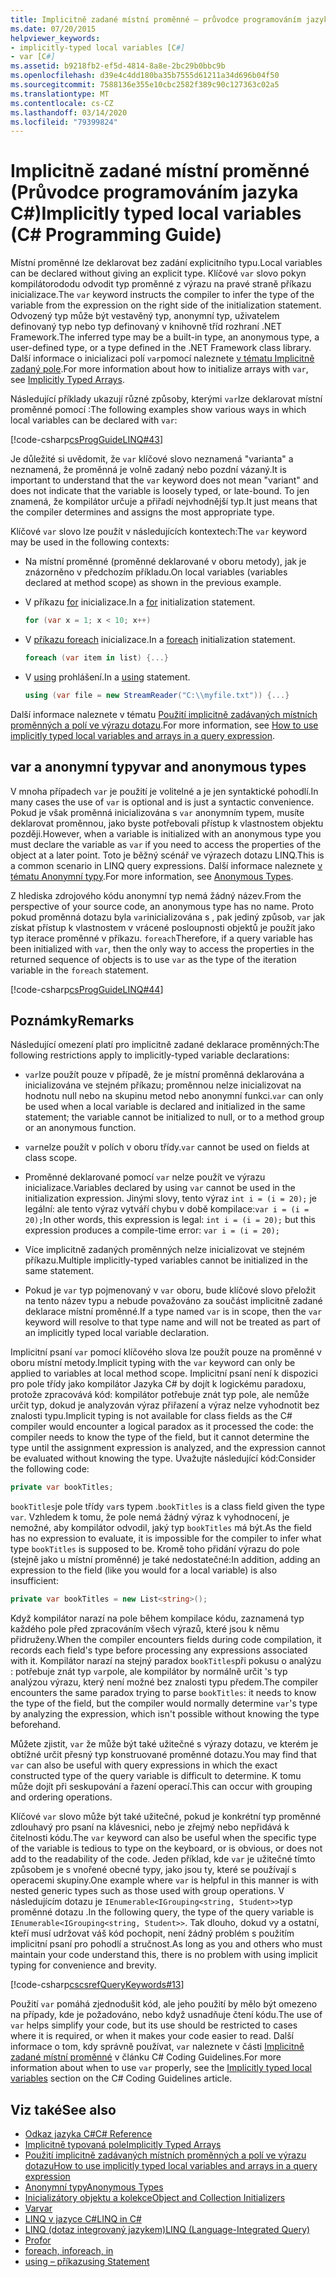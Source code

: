 ```yaml
---
title: Implicitně zadané místní proměnné – průvodce programováním jazyka C#
ms.date: 07/20/2015
helpviewer_keywords:
- implicitly-typed local variables [C#]
- var [C#]
ms.assetid: b9218fb2-ef5d-4814-8a8e-2bc29b0bbc9b
ms.openlocfilehash: d39e4c4dd180ba35b7555d61211a34d696b04f50
ms.sourcegitcommit: 7588136e355e10cbc2582f389c90c127363c02a5
ms.translationtype: MT
ms.contentlocale: cs-CZ
ms.lasthandoff: 03/14/2020
ms.locfileid: "79399824"
---
```

# <a name="implicitly-typed-local-variables-c-programming-guide"></a><span data-ttu-id="e1cc9-102">Implicitně zadané místní proměnné (Průvodce programováním jazyka C#)</span><span class="sxs-lookup"><span data-stu-id="e1cc9-102">Implicitly typed local variables (C# Programming Guide)</span></span>

<span data-ttu-id="e1cc9-103">Místní proměnné lze deklarovat bez zadání explicitního typu.</span><span class="sxs-lookup"><span data-stu-id="e1cc9-103">Local variables can be declared without giving an explicit type.</span></span> <span data-ttu-id="e1cc9-104">Klíčové `var` slovo pokyn kompilátorododu odvodit typ proměnné z výrazu na pravé straně příkazu inicializace.</span><span class="sxs-lookup"><span data-stu-id="e1cc9-104">The `var` keyword instructs the compiler to infer the type of the variable from the expression on the right side of the initialization statement.</span></span> <span data-ttu-id="e1cc9-105">Odvozený typ může být vestavěný typ, anonymní typ, uživatelem definovaný typ nebo typ definovaný v knihovně tříd rozhraní .NET Framework.</span><span class="sxs-lookup"><span data-stu-id="e1cc9-105">The inferred type may be a built-in type, an anonymous type, a user-defined type, or a type defined in the .NET Framework class library.</span></span> <span data-ttu-id="e1cc9-106">Další informace o inicializaci polí `var`pomocí naleznete [v tématu Implicitně zadaný pole](../arrays/implicitly-typed-arrays.md).</span><span class="sxs-lookup"><span data-stu-id="e1cc9-106">For more information about how to initialize arrays with `var`, see [Implicitly Typed Arrays](../arrays/implicitly-typed-arrays.md).</span></span>

<span data-ttu-id="e1cc9-107">Následující příklady ukazují různé způsoby, kterými `var`lze deklarovat místní proměnné pomocí :</span><span class="sxs-lookup"><span data-stu-id="e1cc9-107">The following examples show various ways in which local variables can be declared with `var`:</span></span>

[!code-csharp[csProgGuideLINQ#43](~/samples/snippets/csharp/VS_Snippets_VBCSharp/csProgGuideLINQ/CS/csRef30LangFeatures_2.cs#43)]

<span data-ttu-id="e1cc9-108">Je důležité si uvědomit, že `var` klíčové slovo neznamená "varianta" a neznamená, že proměnná je volně zadaný nebo pozdní vázaný.</span><span class="sxs-lookup"><span data-stu-id="e1cc9-108">It is important to understand that the `var` keyword does not mean "variant" and does not indicate that the variable is loosely typed, or late-bound.</span></span> <span data-ttu-id="e1cc9-109">To jen znamená, že kompilátor určuje a přiřadí nejvhodnější typ.</span><span class="sxs-lookup"><span data-stu-id="e1cc9-109">It just means that the compiler determines and assigns the most appropriate type.</span></span>

<span data-ttu-id="e1cc9-110">Klíčové `var` slovo lze použít v následujících kontextech:</span><span class="sxs-lookup"><span data-stu-id="e1cc9-110">The `var` keyword may be used in the following contexts:</span></span>

- <span data-ttu-id="e1cc9-111">Na místní proměnné (proměnné deklarované v oboru metody), jak je znázorněno v předchozím příkladu.</span><span class="sxs-lookup"><span data-stu-id="e1cc9-111">On local variables (variables declared at method scope) as shown in the previous example.</span></span>

- <span data-ttu-id="e1cc9-112">V příkazu [for](../../language-reference/keywords/for.md) inicializace.</span><span class="sxs-lookup"><span data-stu-id="e1cc9-112">In a [for](../../language-reference/keywords/for.md) initialization statement.</span></span>

    ```csharp
    for (var x = 1; x < 10; x++)
    ```

- <span data-ttu-id="e1cc9-113">V [příkazu foreach](../../language-reference/keywords/foreach-in.md) inicializace.</span><span class="sxs-lookup"><span data-stu-id="e1cc9-113">In a [foreach](../../language-reference/keywords/foreach-in.md) initialization statement.</span></span>

    ```csharp
    foreach (var item in list) {...}
    ```

- <span data-ttu-id="e1cc9-114">V [using](../../language-reference/keywords/using-statement.md) prohlášení.</span><span class="sxs-lookup"><span data-stu-id="e1cc9-114">In a [using](../../language-reference/keywords/using-statement.md) statement.</span></span>

    ```csharp
    using (var file = new StreamReader("C:\\myfile.txt")) {...}
    ```

<span data-ttu-id="e1cc9-115">Další informace naleznete v tématu [Použití implicitně zadávaných místních proměnných a polí ve výrazu dotazu](how-to-use-implicitly-typed-local-variables-and-arrays-in-a-query-expression.md).</span><span class="sxs-lookup"><span data-stu-id="e1cc9-115">For more information, see [How to use implicitly typed local variables and arrays in a query expression](how-to-use-implicitly-typed-local-variables-and-arrays-in-a-query-expression.md).</span></span>

## <a name="var-and-anonymous-types"></a><span data-ttu-id="e1cc9-116">var a anonymní typy</span><span class="sxs-lookup"><span data-stu-id="e1cc9-116">var and anonymous types</span></span>

<span data-ttu-id="e1cc9-117">V mnoha případech `var` je použití je volitelné a je jen syntaktické pohodlí.</span><span class="sxs-lookup"><span data-stu-id="e1cc9-117">In many cases the use of `var` is optional and is just a syntactic convenience.</span></span> <span data-ttu-id="e1cc9-118">Pokud je však proměnná inicializována s `var` anonymním typem, musíte deklarovat proměnnou, jako byste potřebovali přístup k vlastnostem objektu později.</span><span class="sxs-lookup"><span data-stu-id="e1cc9-118">However, when a variable is initialized with an anonymous type you must declare the variable as `var` if you need to access the properties of the object at a later point.</span></span> <span data-ttu-id="e1cc9-119">Toto je běžný scénář ve výrazech dotazu LINQ.</span><span class="sxs-lookup"><span data-stu-id="e1cc9-119">This is a common scenario in LINQ query expressions.</span></span> <span data-ttu-id="e1cc9-120">Další informace naleznete [v tématu Anonymní typy](anonymous-types.md).</span><span class="sxs-lookup"><span data-stu-id="e1cc9-120">For more information, see [Anonymous Types](anonymous-types.md).</span></span>

<span data-ttu-id="e1cc9-121">Z hlediska zdrojového kódu anonymní typ nemá žádný název.</span><span class="sxs-lookup"><span data-stu-id="e1cc9-121">From the perspective of your source code, an anonymous type has no name.</span></span> <span data-ttu-id="e1cc9-122">Proto pokud proměnná dotazu byla `var`inicializována s , pak jediný způsob, `var` jak získat přístup k vlastnostem v vrácené posloupnosti objektů je použít jako typ iterace proměnné v příkazu. `foreach`</span><span class="sxs-lookup"><span data-stu-id="e1cc9-122">Therefore, if a query variable has been initialized with `var`, then the only way to access the properties in the returned sequence of objects is to use `var` as the type of the iteration variable in the `foreach` statement.</span></span>

[!code-csharp[csProgGuideLINQ#44](~/samples/snippets/csharp/VS_Snippets_VBCSharp/csProgGuideLINQ/CS/csRef30LangFeatures_2.cs#44)]

## <a name="remarks"></a><span data-ttu-id="e1cc9-123">Poznámky</span><span class="sxs-lookup"><span data-stu-id="e1cc9-123">Remarks</span></span>

<span data-ttu-id="e1cc9-124">Následující omezení platí pro implicitně zadané deklarace proměnných:</span><span class="sxs-lookup"><span data-stu-id="e1cc9-124">The following restrictions apply to implicitly-typed variable declarations:</span></span>

- <span data-ttu-id="e1cc9-125">`var`lze použít pouze v případě, že je místní proměnná deklarována a inicializována ve stejném příkazu; proměnnou nelze inicializovat na hodnotu null nebo na skupinu metod nebo anonymní funkci.</span><span class="sxs-lookup"><span data-stu-id="e1cc9-125">`var` can only be used when a local variable is declared and initialized in the same statement; the variable cannot be initialized to null, or to a method group or an anonymous function.</span></span>

- <span data-ttu-id="e1cc9-126">`var`nelze použít v polích v oboru třídy.</span><span class="sxs-lookup"><span data-stu-id="e1cc9-126">`var` cannot be used on fields at class scope.</span></span>

- <span data-ttu-id="e1cc9-127">Proměnné deklarované pomocí `var` nelze použít ve výrazu inicializace.</span><span class="sxs-lookup"><span data-stu-id="e1cc9-127">Variables declared by using `var` cannot be used in the initialization expression.</span></span> <span data-ttu-id="e1cc9-128">Jinými slovy, tento výraz `int i = (i = 20);` je legální: ale tento výraz vytváří chybu v době kompilace:`var i = (i = 20);`</span><span class="sxs-lookup"><span data-stu-id="e1cc9-128">In other words, this expression is legal: `int i = (i = 20);` but this expression produces a compile-time error: `var i = (i = 20);`</span></span>

- <span data-ttu-id="e1cc9-129">Více implicitně zadaných proměnných nelze inicializovat ve stejném příkazu.</span><span class="sxs-lookup"><span data-stu-id="e1cc9-129">Multiple implicitly-typed variables cannot be initialized in the same statement.</span></span>

- <span data-ttu-id="e1cc9-130">Pokud je `var` typ pojmenovaný v `var` oboru, bude klíčové slovo přeložit na tento název typu a nebude považováno za součást implicitně zadané deklarace místní proměnné.</span><span class="sxs-lookup"><span data-stu-id="e1cc9-130">If a type named `var` is in scope, then the `var` keyword will resolve to that type name and will not be treated as part of an implicitly typed local variable declaration.</span></span>

<span data-ttu-id="e1cc9-131">Implicitní psaní `var` pomocí klíčového slova lze použít pouze na proměnné v oboru místní metody.</span><span class="sxs-lookup"><span data-stu-id="e1cc9-131">Implicit typing with the `var` keyword can only be applied to variables at local method scope.</span></span> <span data-ttu-id="e1cc9-132">Implicitní psaní není k dispozici pro pole třídy jako kompilátor Jazyka C# by dojít k logickému paradoxu, protože zpracovává kód: kompilátor potřebuje znát typ pole, ale nemůže určit typ, dokud je analyzován výraz přiřazení a výraz nelze vyhodnotit bez znalosti typu.</span><span class="sxs-lookup"><span data-stu-id="e1cc9-132">Implicit typing is not available for class fields as the C# compiler would encounter a logical paradox as it processed the code: the compiler needs to know the type of the field, but it cannot determine the type until the assignment expression is analyzed, and the expression cannot be evaluated without knowing the type.</span></span> <span data-ttu-id="e1cc9-133">Uvažujte následující kód:</span><span class="sxs-lookup"><span data-stu-id="e1cc9-133">Consider the following code:</span></span>

```csharp
private var bookTitles;
```

<span data-ttu-id="e1cc9-134">`bookTitles`je pole třídy `var`s typem .</span><span class="sxs-lookup"><span data-stu-id="e1cc9-134">`bookTitles` is a class field given the type `var`.</span></span> <span data-ttu-id="e1cc9-135">Vzhledem k tomu, že pole nemá žádný výraz k vyhodnocení, je nemožné, aby kompilátor odvodil, jaký typ `bookTitles` má být.</span><span class="sxs-lookup"><span data-stu-id="e1cc9-135">As the field has no expression to evaluate, it is impossible for the compiler to infer what type `bookTitles` is supposed to be.</span></span> <span data-ttu-id="e1cc9-136">Kromě toho přidání výrazu do pole (stejně jako u místní proměnné) je také nedostatečné:</span><span class="sxs-lookup"><span data-stu-id="e1cc9-136">In addition, adding an expression to the field (like you would for a local variable) is also insufficient:</span></span>

```csharp
private var bookTitles = new List<string>();
```

<span data-ttu-id="e1cc9-137">Když kompilátor narazí na pole během kompilace kódu, zaznamená typ každého pole před zpracováním všech výrazů, které jsou k němu přidruženy.</span><span class="sxs-lookup"><span data-stu-id="e1cc9-137">When the compiler encounters fields during code compilation, it records each field's type before processing any expressions associated with it.</span></span> <span data-ttu-id="e1cc9-138">Kompilátor narazí na stejný paradox `bookTitles`při pokusu o analýzu : potřebuje znát typ `var`pole, ale kompilátor by normálně určit 's typ analýzou výrazu, který není možné bez znalosti typu předem.</span><span class="sxs-lookup"><span data-stu-id="e1cc9-138">The compiler encounters the same paradox trying to parse `bookTitles`: it needs to know the type of the field, but the compiler would normally determine `var`'s type by analyzing the expression, which isn't possible without knowing the type beforehand.</span></span>

<span data-ttu-id="e1cc9-139">Můžete zjistit, `var` že může být také užitečné s výrazy dotazu, ve kterém je obtížné určit přesný typ konstruované proměnné dotazu.</span><span class="sxs-lookup"><span data-stu-id="e1cc9-139">You may find that `var` can also be useful with query expressions in which the exact constructed type of the query variable is difficult to determine.</span></span> <span data-ttu-id="e1cc9-140">K tomu může dojít při seskupování a řazení operací.</span><span class="sxs-lookup"><span data-stu-id="e1cc9-140">This can occur with grouping and ordering operations.</span></span>

<span data-ttu-id="e1cc9-141">Klíčové `var` slovo může být také užitečné, pokud je konkrétní typ proměnné zdlouhavý pro psaní na klávesnici, nebo je zřejmý nebo nepřidává k čitelnosti kódu.</span><span class="sxs-lookup"><span data-stu-id="e1cc9-141">The `var` keyword can also be useful when the specific type of the variable is tedious to type on the keyboard, or is obvious, or does not add to the readability of the code.</span></span> <span data-ttu-id="e1cc9-142">Jeden příklad, kde `var` je užitečné tímto způsobem je s vnořené obecné typy, jako jsou ty, které se používají s operacemi skupiny.</span><span class="sxs-lookup"><span data-stu-id="e1cc9-142">One example where `var` is helpful in this manner is with nested generic types such as those used with group operations.</span></span> <span data-ttu-id="e1cc9-143">V následujícím dotazu je `IEnumerable<IGrouping<string, Student>>`typ proměnné dotazu .</span><span class="sxs-lookup"><span data-stu-id="e1cc9-143">In the following query, the type of the query variable is `IEnumerable<IGrouping<string, Student>>`.</span></span> <span data-ttu-id="e1cc9-144">Tak dlouho, dokud vy a ostatní, kteří musí udržovat váš kód pochopit, není žádný problém s použitím implicitní psaní pro pohodlí a stručnost.</span><span class="sxs-lookup"><span data-stu-id="e1cc9-144">As long as you and others who must maintain your code understand this, there is no problem with using implicit typing for convenience and brevity.</span></span>

[!code-csharp[cscsrefQueryKeywords#13](~/samples/snippets/csharp/VS_Snippets_VBCSharp/CsCsrefQueryKeywords/CS/Group.cs#13)]

<span data-ttu-id="e1cc9-145">Použití `var` pomáhá zjednodušit kód, ale jeho použití by mělo být omezeno na případy, kde je požadováno, nebo když usnadňuje čtení kódu.</span><span class="sxs-lookup"><span data-stu-id="e1cc9-145">The use of `var` helps simplify your code, but its use should be restricted to cases where it is required, or when it makes your code easier to read.</span></span> <span data-ttu-id="e1cc9-146">Další informace o tom, kdy správně používat, `var` naleznete v části [Implicitně zadané místní proměnné](../inside-a-program/coding-conventions.md#implicitly-typed-local-variables) v článku C# Coding Guidelines.</span><span class="sxs-lookup"><span data-stu-id="e1cc9-146">For more information about when to use `var` properly, see the [Implicitly typed local variables](../inside-a-program/coding-conventions.md#implicitly-typed-local-variables) section on the C# Coding Guidelines article.</span></span>

## <a name="see-also"></a><span data-ttu-id="e1cc9-147">Viz také</span><span class="sxs-lookup"><span data-stu-id="e1cc9-147">See also</span></span>

- [<span data-ttu-id="e1cc9-148">Odkaz jazyka C#</span><span class="sxs-lookup"><span data-stu-id="e1cc9-148">C# Reference</span></span>](../../language-reference/index.md)
- [<span data-ttu-id="e1cc9-149">Implicitně typovaná pole</span><span class="sxs-lookup"><span data-stu-id="e1cc9-149">Implicitly Typed Arrays</span></span>](../arrays/implicitly-typed-arrays.md)
- [<span data-ttu-id="e1cc9-150">Použití implicitně zadávaných místních proměnných a polí ve výrazu dotazu</span><span class="sxs-lookup"><span data-stu-id="e1cc9-150">How to use implicitly typed local variables and arrays in a query expression</span></span>](how-to-use-implicitly-typed-local-variables-and-arrays-in-a-query-expression.md)
- [<span data-ttu-id="e1cc9-151">Anonymní typy</span><span class="sxs-lookup"><span data-stu-id="e1cc9-151">Anonymous Types</span></span>](anonymous-types.md)
- [<span data-ttu-id="e1cc9-152">Inicializátory objektu a kolekce</span><span class="sxs-lookup"><span data-stu-id="e1cc9-152">Object and Collection Initializers</span></span>](object-and-collection-initializers.md)
- [<span data-ttu-id="e1cc9-153">Var</span><span class="sxs-lookup"><span data-stu-id="e1cc9-153">var</span></span>](../../language-reference/keywords/var.md)
- [<span data-ttu-id="e1cc9-154">LINQ v jazyce C#</span><span class="sxs-lookup"><span data-stu-id="e1cc9-154">LINQ in C#</span></span>](../../linq/index.md)
- [<span data-ttu-id="e1cc9-155">LINQ (dotaz integrovaný jazykem)</span><span class="sxs-lookup"><span data-stu-id="e1cc9-155">LINQ (Language-Integrated Query)</span></span>](../../linq/index.md)
- [<span data-ttu-id="e1cc9-156">Pro</span><span class="sxs-lookup"><span data-stu-id="e1cc9-156">for</span></span>](../../language-reference/keywords/for.md)
- [<span data-ttu-id="e1cc9-157">foreach, in</span><span class="sxs-lookup"><span data-stu-id="e1cc9-157">foreach, in</span></span>](../../language-reference/keywords/foreach-in.md)
- [<span data-ttu-id="e1cc9-158">using – příkaz</span><span class="sxs-lookup"><span data-stu-id="e1cc9-158">using Statement</span></span>](../../language-reference/keywords/using-statement.md)
